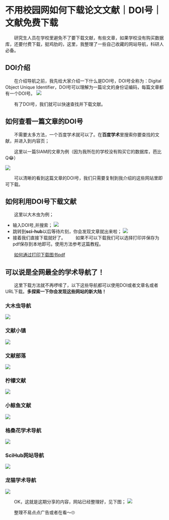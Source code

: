# 不用校园网如何下载论文文献｜DOI号｜文献免费下载

&emsp;&emsp;研究生人员在学校里避免不了要下载文献，有些文章，如果学校没有购买数据库，还要付费下载，挺鸡肋的，这里，我整理了一些自己收藏的网站导航，科研人必备。

## DOI介绍

&emsp;&emsp;在介绍导航之前，我先给大家介绍一下什么是DOI号，DOI号全称为：Digital Object Unique Identifier，DOI号可以理解为一篇论文的身份证编码，每篇文章都有一个DOI号。
![](https://files.mdnice.com/user/25819/50ab78f7-c806-470c-9aca-32446b3c3c98.png)

&emsp;&emsp;有了DOI号，我们就可以快速查找并下载文献。

## 如何查看一篇文章的DOI号

&emsp;&emsp;不需要太多方法，一个百度学术就可以了。在**百度学术**里搜索你要查找的文献，并进入到内容页；

&emsp;&emsp;这里以一篇SIAM的文章为例（因为我所在的学校没有购买它的数据库，芭比Q😂）

![](https://files.mdnice.com/user/25819/e30d51a5-a33a-4c7d-8650-dc34afe4bc9e.png)

&emsp;&emsp;可以清晰的看到这篇文章的DOI号，我们只需要复制到我介绍的这些网站里即可下载。

## 如何利用DOI号下载文献

&emsp;&emsp;这里以大木虫为例；
- 输入DOI号,并搜索；
![](https://files.mdnice.com/user/25819/e715e282-181a-4b2b-9f46-7a296f53f4da.png)
- 跳转到**sci-hub**以后等待片刻，你会发现文章就出来啦；
![](https://files.mdnice.com/user/25819/59b47f73-bb59-43e9-a1fa-9e83d6999ae9.png)
- 接着我们直接下载就好了。
&emsp;&emsp;如果不可以下载我们可以选择打印并保存为pdf保存到本地即可。使用方法参考这篇教程。

&emsp;&emsp;[如何通过打印下载图书pdf](https://mp.weixin.qq.com/s?__biz=MzU1ODcwMDAwMw==&mid=2247487094&idx=1&sn=769c5cd532d961ea6b9265d8d137a7ad&chksm=fc23cafacb5443ec82deeb15afa7777a8cca41bab91c204044c85cb91fa9931a6150d5a5fb3a&token=2128404752&lang=zh_CN#rd)


## 可以说是全网最全的学术导航了！

&emsp;&emsp;这里下载方法就不再啰嗦了，以下这些导航都可以使用DOI或者文章名或者URL下载。**多探索一下你会发现这些网站的新大陆！**

### 大木虫导航

![](https://files.mdnice.com/user/25819/00bfe763-db00-4993-85a1-feacead1d647.jpg)

### 文献小镇

![](https://files.mdnice.com/user/25819/98c8def4-8611-4217-9242-91c0949c67ba.jpg)

### 文献部落

![](https://files.mdnice.com/user/25819/359c02bc-5e9b-4fc8-893d-ec712648349d.png)


### 柠檬文献

![](https://files.mdnice.com/user/25819/ac96cfb2-60c3-460a-898b-b03c25586b9c.png)

### 小鲸鱼文献

![](https://files.mdnice.com/user/25819/c20221b6-1160-40f3-bf9b-8a2515de53b4.jpg)


### 格桑花学术导航

![](https://files.mdnice.com/user/25819/4ec7a4fa-0b9f-4be6-8842-b0d5a72ff389.png)

### SciHub网站导航

![](https://files.mdnice.com/user/25819/f56385c8-9eb7-403a-8c5e-9bc95b703753.png)

### 龙猫学术导航

![](https://files.mdnice.com/user/25819/9cb50fb2-da12-4c0c-8adb-6cc9f3bcdb4c.png)


&emsp;&emsp;OK，这就是这期分享的内容，网站已经整理好，见下图；
![](https://files.mdnice.com/user/25819/8e20637f-b25e-4ee9-afcf-a763bff426de.png)


&emsp;&emsp;整理不易点点广告或者在看～🙄️





